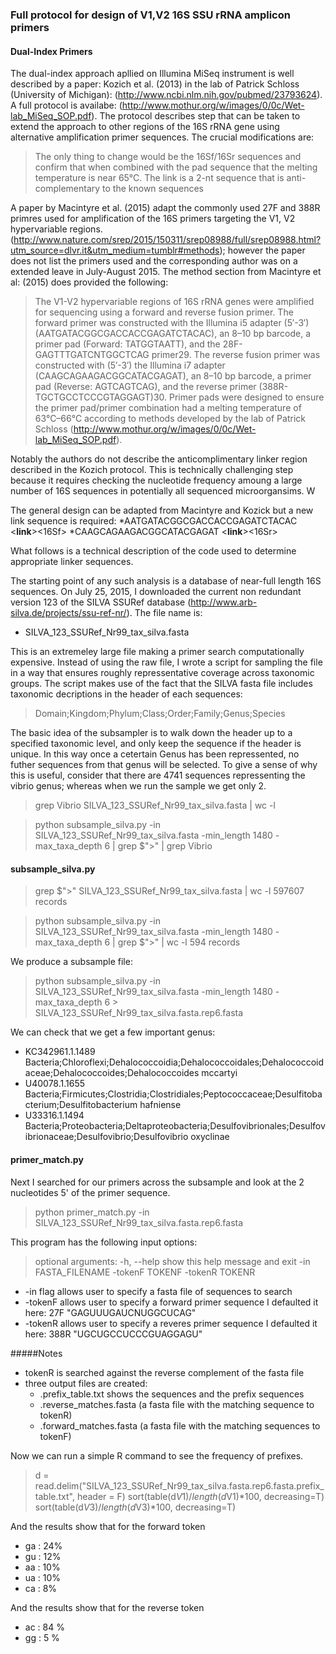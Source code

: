 ### Full protocol for design of V1,V2 16S SSU rRNA amplicon primers

#### Dual-Index Primers
The dual-index approach apllied on Illumina MiSeq instrument is well described by a paper: Kozich et al. (2013) in the lab of Patrick Schloss (University of Michigan): (http://www.ncbi.nlm.nih.gov/pubmed/23793624). A full protocol is availabe: (http://www.mothur.org/w/images/0/0c/Wet-lab_MiSeq_SOP.pdf). The protocol describes step that can be taken to extend the approach to other regions of the 16S rRNA gene using alternative amplification primer sequences. The crucial modifications are:

> The only thing to change would be the 16Sf/16Sr sequences and confirm that when combined with the pad sequence that the melting temperature is near 65°C. The link is a 2-nt sequence that is anti-complementary to the known sequences 

A paper by Macintyre et al. (2015) adapt the commonly used 27F and 388R primres used for amplification of the 16S primers targeting the V1, V2 hypervariable regions. (http://www.nature.com/srep/2015/150311/srep08988/full/srep08988.html?utm_source=dlvr.it&utm_medium=tumblr#methods); however the paper does not list the primers used and the corresponding author was on a extended leave in July-August 2015. The method section from Macintyre et al: (2015) does provided the following:

> The V1-V2 hypervariable regions of 16S rRNA genes were amplified for sequencing using a forward and reverse fusion primer. The forward primer was constructed with the Illumina i5 adapter (5′-3′) (AATGATACGGCGACCACCGAGATCTACAC), an 8–10 bp barcode, a primer pad (Forward: TATGGTAATT), and the 28F-GAGTTTGATCNTGGCTCAG primer29. The reverse fusion primer was constructed with (5′-3′) the Illumina i7 adapter (CAAGCAGAAGACGGCATACGAGAT), an 8–10 bp barcode, a primer pad (Reverse: AGTCAGTCAG), and the reverse primer (388R-TGCTGCCTCCCGTAGGAGT)30. Primer pads were designed to ensure the primer pad/primer combination had a melting temperature of 63°C–66°C according to methods developed by the lab of Patrick Schloss (http://www.mothur.org/w/images/0/0c/Wet-lab_MiSeq_SOP.pdf). 

Notably the authors do not describe the anticomplimentary linker region described in the Kozich protocol. This is technically challenging step because it requires checking the nucleotide frequency amoung a large number of 16S sequences in potentially all sequenced microorgansims. W

The general design can be adapted from Macintyre and Kozick but a new link sequence is required:
*AATGATACGGCGACCACCGAGATCTACAC <i5><pad><**link**><16Sf> 
*CAAGCAGAAGACGGCATACGAGAT <i7><pad><**link**><16Sr> 

What follows is a technical description of the code used to determine appropriate linker sequences. 

The starting point of any such analysis is a database of near-full length 16S sequences. On July 25, 2015, 
I downloaded the current non redundant version 123 of the SILVA SSURef database (http://www.arb-silva.de/projects/ssu-ref-nr/). The file name is:
* SILVA_123_SSURef_Nr99_tax_silva.fasta

This is an extremeley large file making a primer search computationally expensive. Instead of using the raw file, I wrote a script for sampling the file in a way that ensures roughly repressentative coverage across taxonomic groups. The script makes use of the fact that the SILVA fasta file includes taxonomic decriptions in the header of each sequences:
> Domain;Kingdom;Phylum;Class;Order;Family;Genus;Species

The basic idea of the subsampler is to walk down the header up to a specified taxonomic level, and only keep the sequence if the header is unique. In this way once a cetertain Genus has been repressented, no futher sequences from that genus will be selected.  To give a sense of why this is useful, consider that there are 4741 sequences repressenting the vibrio genus; whereas when we run the sample we get only 2. 

> grep Vibrio SILVA_123_SSURef_Nr99_tax_silva.fasta | wc -l 

> python subsample_silva.py -in SILVA_123_SSURef_Nr99_tax_silva.fasta -min_length 1480 -max_taxa_depth 6 | grep $">" | grep Vibrio 

#### subsample_silva.py

> grep $">" SILVA_123_SSURef_Nr99_tax_silva.fasta | wc -l 
597607 records

> python subsample_silva.py -in SILVA_123_SSURef_Nr99_tax_silva.fasta -min_length 1480 -max_taxa_depth 6 | grep $">" | wc -l
594 records

We produce a subsample file:

>python subsample_silva.py -in SILVA_123_SSURef_Nr99_tax_silva.fasta -min_length 1480 -max_taxa_depth 6 > SILVA_123_SSURef_Nr99_tax_silva.fasta.rep6.fasta

We can check that we get a few important genus:

* KC342961.1.1489 Bacteria;Chloroflexi;Dehalococcoidia;Dehalococcoidales;Dehalococcoidaceae;Dehalococcoides;Dehalococcoides mccartyi
* U40078.1.1655 Bacteria;Firmicutes;Clostridia;Clostridiales;Peptococcaceae;Desulfitobacterium;Desulfitobacterium hafniense
* U33316.1.1494 Bacteria;Proteobacteria;Deltaproteobacteria;Desulfovibrionales;Desulfovibrionaceae;Desulfovibrio;Desulfovibrio oxyclinae

#### primer_match.py

Next I searched for our primers across the subsample and look at the 2 nucleotides 5' of the primer sequence.

> python primer_match.py -in SILVA_123_SSURef_Nr99_tax_silva.fasta.rep6.fasta

This program has the following input options:

> optional arguments:
  -h, --help          show this help message and exit
  -in FASTA_FILENAME
  -tokenF TOKENF
  -tokenR TOKENR
 
 * -in flag allows user to specify a fasta file of sequences to search
 * -tokenF allows user to specify a forward primer sequence I defaulted it here: 27F "GAGUUUGAUCNUGGCUCAG"
 * -tokenR allows user to specify a reveres primer sequence I defaulted it here: 388R "UGCUGCCUCCCGUAGGAGU" 
 
#####Notes

* tokenR is searched against the reverse complement of the fasta file 
* three output files are created:
  * .prefix_table.txt shows the sequences and the prefix sequences
  * .reverse_matches.fasta (a fasta file with the matching sequence to tokenR)
  * .forward_matches.fasta (a fasta file with the matching sequences to tokenF)

Now we can run a simple R command to see the frequency of prefixes. 

> d = read.delim("SILVA_123_SSURef_Nr99_tax_silva.fasta.rep6.fasta.prefix_table.txt", header = F)
sort(table(d$V1)/length(d$V1)*100, decreasing=T)
sort(table(d$V3)/length(d$V3)*100, decreasing=T)

And the results show that for the forward token 
* ga : 24%
* gu : 12%
* aa : 10%
* ua : 10%
* ca : 8%

And the results show that for the reverse token
* ac : 84 %
* gg : 5 %  















 

















